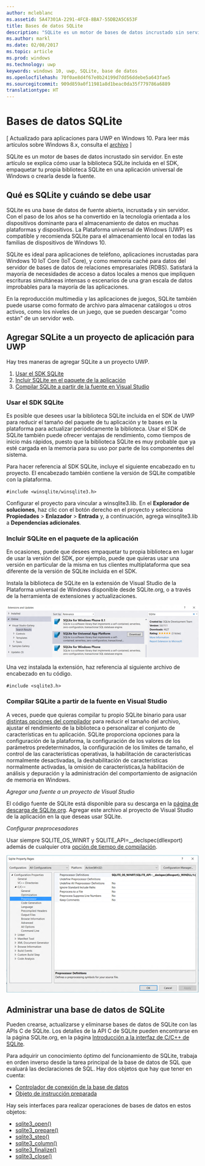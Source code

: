 ```yaml
---
author: mcleblanc
ms.assetid: 5A47301A-2291-4FC8-8BA7-55DB2A5C653F
title: Bases de datos SQLite
description: "SQLite es un motor de bases de datos incrustado sin servidor. En este artículo se explica cómo usar la biblioteca SQLite incluida en el SDK, empaquetar tu propia biblioteca SQLite en una aplicación universal de Windows o crearla desde la fuente."
ms.author: markl
ms.date: 02/08/2017
ms.topic: article
ms.prod: windows
ms.technology: uwp
keywords: windows 10, uwp, SQLite, base de datos
ms.openlocfilehash: 70f0ae8d4f67e0b24199d7dd56ddebe5a643fae5
ms.sourcegitcommit: 909d859a0f11981a8d1beac0da35f779786a6889
translationtype: HT
---
```

# <a name="sqlite-databases"></a>Bases de datos SQLite

\[ Actualizado para aplicaciones para UWP en Windows 10. Para leer más artículos sobre Windows 8.x, consulta el [archivo](http://go.microsoft.com/fwlink/p/?linkid=619132) \]


SQLite es un motor de bases de datos incrustado sin servidor. En este artículo se explica cómo usar la biblioteca SQLite incluida en el SDK, empaquetar tu propia biblioteca SQLite en una aplicación universal de Windows o crearla desde la fuente.

## <a name="what-sqlite-is-and-when-to-use-it"></a>Qué es SQLite y cuándo se debe usar

SQLite es una base de datos de fuente abierta, incrustada y sin servidor. Con el paso de los años se ha convertido en la tecnología orientada a los dispositivos dominante para el almacenamiento de datos en muchas plataformas y dispositivos. La Plataforma universal de Windows (UWP) es compatible y recomienda SQLite para el almacenamiento local en todas las familias de dispositivos de Windows 10.

SQLite es ideal para aplicaciones de teléfono, aplicaciones incrustadas para Windows 10 IoT Core (IoT Core), y como memoria caché para datos del servidor de bases de datos de relaciones empresariales (RDBS). Satisfará la mayoría de necesidades de acceso a datos locales a menos que impliquen escrituras simultáneas intensas o escenarios de una gran escala de datos improbables para la mayoría de las aplicaciones.

En la reproducción multimedia y las aplicaciones de juegos, SQLite también puede usarse como formato de archivo para almacenar catálogos u otros activos, como los niveles de un juego, que se pueden descargar "como están" de un servidor web.

## <a name="adding-sqlite-to-a-uwp-app-project"></a>Agregar SQLite a un proyecto de aplicación para UWP

Hay tres maneras de agregar SQLite a un proyecto UWP.

1.  [Usar el SDK SQLite](#using-the-sdk-sqlite)
2.  [Incluir SQLite en el paquete de la aplicación](#including-sqlite-in-the-app-package)
3.  [Compilar SQLite a partir de la fuente en Visual Studio](#building-sqlite-from-source-in-visual-studio)

### <a name="using-the-sdk-sqlite"></a>Usar el SDK SQLite

Es posible que desees usar la biblioteca SQLite incluida en el SDK de UWP para reducir el tamaño del paquete de tu aplicación y te bases en la plataforma para actualizar periódicamente la biblioteca. Usar el SDK de SQLite también puede ofrecer ventajas de rendimiento, como tiempos de inicio más rápidos, puesto que la biblioteca SQLite es muy probable que ya esté cargada en la memoria para su uso por parte de los componentes del sistema.

Para hacer referencia al SDK SQLite, incluye el siguiente encabezado en tu proyecto. El encabezado también contiene la versión de SQLite compatible con la plataforma.

`#include <winsqlite/winsqlite3.h>`

Configurar el proyecto para vincular a winsqlite3.lib. En el **Explorador de soluciones**, haz clic con el botón derecho en el proyecto y selecciona **Propiedades** &gt; **Enlazador** &gt; **Entrada** y, a continuación, agrega winsqlite3.lib a **Dependencias adicionales**.

### <a name="including-sqlite-in-the-app-package"></a>Incluir SQLite en el paquete de la aplicación

En ocasiones, puede que desees empaquetar tu propia biblioteca en lugar de usar la versión del SDK, por ejemplo, puede que quieras usar una versión en particular de la misma en tus clientes multiplataforma que sea diferente de la versión de SQLite incluida en el SDK.

Instala la biblioteca de SQLite en la extensión de Visual Studio de la Plataforma universal de Windows disponible desde SQLite.org, o a través de la herramienta de extensiones y actualizaciones.

![Pantalla de extensiones y actualizaciones](./images/extensions-and-updates.png)

Una vez instalada la extensión, haz referencia al siguiente archivo de encabezado en tu código.

`#include <sqlite3.h>`

### <a name="building-sqlite-from-source-in-visual-studio"></a>Compilar SQLite a partir de la fuente en Visual Studio

A veces, puede que quieras compilar tu propio SQLite binario para usar [distintas opciones del compilador](http://www.sqlite.org/compile.html) para reducir el tamaño del archivo, ajustar el rendimiento de la biblioteca o personalizar el conjunto de características en tu aplicación. SQLite proporciona opciones para la configuración de la plataforma, la configuración de los valores de los parámetros predeterminados, la configuración de los límites de tamaño, el control de las características operativas, la habilitación de características normalmente desactivadas, la deshabilitación de características normalmente activadas, la omisión de características,la  habilitación de análisis y depuración y la administración del comportamiento de asignación de memoria en Windows.

*Agregar una fuente a un proyecto de Visual Studio*

El código fuente de SQLite está disponible para su descarga en la [página de descarga de SQLite.org](https://www.sqlite.org/download.html). Agregar este archivo al proyecto de Visual Studio de la aplicación en la que deseas usar SQLite.

*Configurar preprocesadores*

Usar siempre SQLITE\_OS\_WINRT y SQLITE\_API=\_\_declspec(dllexport) además de cualquier otra [opción de tiempo de compilación](http://www.sqlite.org/compile.html).

![Pantalla de páginas de propiedad de SQLite](./images/property-pages.png)

## <a name="managing-a-sqlite-database"></a>Administrar una base de datos de SQLite

Pueden crearse, actualizarse y eliminarse bases de datos de SQLite con las APIs C de SQLite. Los detalles de la API C de SQLite pueden encontrarse en la página SQLite.org, en la página [Introducción a la interfaz de C/C++ de SQLite](http://www.sqlite.org/cintro.html).

Para adquirir un conocimiento óptimo del funcionamiento de SQLite, trabaja en orden inverso desde la tarea principal de la base de datos de SQL que evaluará las declaraciones de SQL. Hay dos objetos que hay que tener en cuenta:

-   [Controlador de conexión de la base de datos](https://www.sqlite.org/c3ref/sqlite3.html)
-   [Objeto de instrucción preparada](https://www.sqlite.org/c3ref/stmt.html)

Hay seis interfaces para realizar operaciones de bases de datos en estos objetos:

-   [sqlite3\_open()](https://web.archive.org/web/20141228070025/http:/www.sqlite.org/c3ref/open.html)
-   [sqlite3\_prepare()](https://web.archive.org/web/20141228070025/http:/www.sqlite.org/c3ref/prepare.html)
-   [sqlite3\_step()](https://web.archive.org/web/20141228070025/http:/www.sqlite.org/c3ref/step.html)
-   [sqlite3\_column()](https://web.archive.org/web/20141228070025/http:/www.sqlite.org/c3ref/column_blob.html)
-   [sqlite3\_finalize()](https://web.archive.org/web/20141228070025/http:/www.sqlite.org/c3ref/finalize.html)
-   [sqlite3\_close()](https://web.archive.org/web/20141228070025/http:/www.sqlite.org/c3ref/close.html)

 

 
